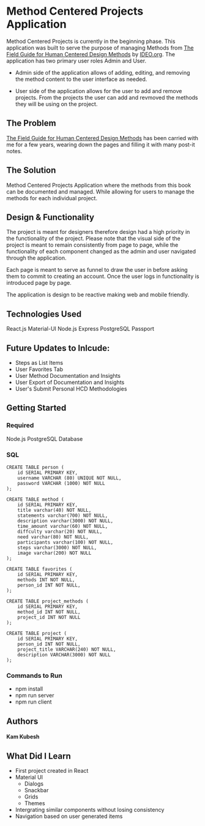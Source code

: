 # Method Centered Projects Application

Method Centered Projects is currently in the beginning phase. This application was built to serve the purpose of managing Methods from [The Field Guide for Human Centered Design Methods](http://www.designkit.org/resources/1) by [IDEO.org](https://www.ideo.org). The application has two primary user roles Admin and User.

* Admin side of the application allows of adding, editing, and removing the method content to the user interface as needed.

* User side of the application allows for the user to add and remove projects. From the projects the user can add and revmoved the methods they will be using on the project.

## The Problem

[The Field Guide for Human Centered Design Methods](https:www.designkit.org/) has been carried with me for a few years, wearing down the pages and filling it with many post-it notes.

## The Solution

Method Centered Projects Application where the methods from this book can be documented and managed. While allowing for users to manage the methods for each individual project.

## Design & Functionality

The project is meant for designers therefore design had a high priority in the functionality of the project. Please note that the visual side of the project is meant to remain consistently from page to page, while the functionality of each component changed as the admin and user navigated through the application.

Each page is meant to serve as funnel to draw the user in before asking them to commit to creating an account. Once the user logs in functionality is introduced page by page.

The application is design to be reactive making web and mobile friendly.

## Technologies Used

React.js
Material-UI
Node.js
Express
PostgreSQL
Passport

## Future Updates to Inlcude:

* Steps as List Items
* User Favorites Tab
* User Method Documentation and Insights
* User Export of Documentation and Insights
* User's Submit Personal HCD Methodologies

## Getting Started

### Required
Node.js
PostgreSQL Database

### SQL
```
CREATE TABLE person (
    id SERIAL PRIMARY KEY,
    username VARCHAR (80) UNIQUE NOT NULL,
    password VARCHAR (1000) NOT NULL
);

CREATE TABLE method (
	id SERIAL PRIMARY KEY,
	title varchar(40) NOT NULL,
	statements varchar(700) NOT NULL,
	description varchar(3000) NOT NULL,
	time_amount varchar(60) NOT NULL,
	diffculty varchar(20) NOT NULL,
	need varchar(80) NOT NULL,
	participants varchar(100) NOT NULL,
	steps varchar(3000) NOT NULL,
	image varchar(200) NOT NULL
);

CREATE TABLE favorites (
	id SERIAL PRIMARY KEY,
	methods INT NOT NULL,
	person_id INT NOT NULL,
);

CREATE TABLE project_methods (
	id SERIAL PRIMARY KEY,
	method_id INT NOT NULL,
	project_id INT NOT NULL
);

CREATE TABLE project (
	id SERIAL PRIMARY KEY,
	person_id INT NOT NULL,
	project_title VARCHAR(240) NOT NULL,
	description VARCHAR(3000) NOT NULL
);
```

### Commands to Run
* npm install
* npm run server
* npm run client

## Authors
#### Kam Kubesh

## What Did I Learn
* First project created in React
* Material UI 
    * Dialogs
    * Snackbar
    * Grids
    * Themes
* Intergrating similar components without losing consistency
* Navigation based on user generated items